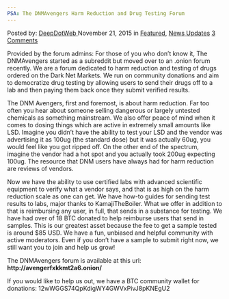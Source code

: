 ```yaml
---
PSA: The DNMAvengers Harm Reduction and Drug Testing Forum
---
```

<article class="post-listing post-12304 post type-post status-publish format-standard has-post-thumbnail hentry  tag-dnmavengers tag-drug tag-forum tag-harm tag-psa tag-reduction tag-testing">
<div class="post-inner">
<span>Posted by: <a href="https://www.deepdotweb.com/author/admin/" title="">DeepDotWeb </a></span>
<span>November 21, 2015</span>
<span>in <a href="https://www.deepdotweb.com/category/deepdot-news/" rel="category tag">Featured</a>, <a href="https://www.deepdotweb.com/category/news-updates/" rel="category tag">News Updates</a></span>
<span><a href="https://www.deepdotweb.com/2015/11/21/psa-the-dnmavengers-harm-reduction-and-drug-testing-forum/#comments">3 Comments</a></span>


<p>Provided by the forum admins: For those of you who don&#8217;t know it, The DNMAvengers started as a subreddit but moved over to an .onion forum recently. We are a forum dedicated to harm reduction and testing of drugs ordered on the Dark Net Markets. We run on community donations and aim to democratize drug testing by allowing users to send their drugs off to a lab and then paying them back once they submit verified results.</p>
<p>The DNM <span class="il">Avengers</span>, first and foremost, is about harm reduction. Far too often you hear about someone selling dangerous or largely untested chemicals as something mainstream. We also offer peace of mind when it comes to dosing things which are active in extremely small amounts like LSD. Imagine you didn&#8217;t have the ability to test your LSD and the vendor was advertising it as 100ug (the standard dose) but it was actually 60ug, you would feel like you got ripped off. On the other end of the spectrum, imagine the vendor had a hot spot and you actually took 200ug expecting<br/>
    100ug. The resource that DNM users have always had for harm reduction are reviews of vendors.</p>
<p>Now we have the ability to use certified labs with advanced scientific equipment to verify what a vendor says, and that is as high on the harm reduction scale as one can get. We have how-to guides for sending test results to labs, major thanks to KamajiTheBoiler. What we offer in addition to that is reimbursing any user, in full, that sends in a substance for testing. We have had over of 18 BTC donated to help reimburse users that send in samples. This is our greatest asset because the fee to get a sample tested is around $85 USD. We have a fun, unbiased and helpful community with active moderators. Even if you don&#8217;t have a sample to submit right now, we still want you to join and help us grow!</p>
<p>The DNMAvengers forum is available at this url: <strong>http://avengerfxkkmt2a6.onion/</strong></p>
<p>If you would like to help us out, we have a BTC community wallet for donations: 12wWGGS74QpKdigWY4GWVxPivJ8pKN<wbr/>EgU2</p>
</div>
<span style="display:none"><a href="https://www.deepdotweb.com/tag/dnmavengers/" rel="tag">dnmavengers</a> <a href="https://www.deepdotweb.com/tag/drug/" rel="tag">drug</a> <a href="https://www.deepdotweb.com/tag/forum/" rel="tag">forum</a> <a href="https://www.deepdotweb.com/tag/harm/" rel="tag">harm</a> <a href="https://www.deepdotweb.com/tag/psa/" rel="tag">psa</a> <a href="https://www.deepdotweb.com/tag/reduction/" rel="tag">reduction</a> <a href="https://www.deepdotweb.com/tag/testing/" rel="tag">testing</a></span> <span style="display:none" class="updated">2015-11-21</span>
<div style="display:none" class="vcard author" itemprop="author" itemscope itemtype="http://schema.org/Person"><strong class="fn" itemprop="name">